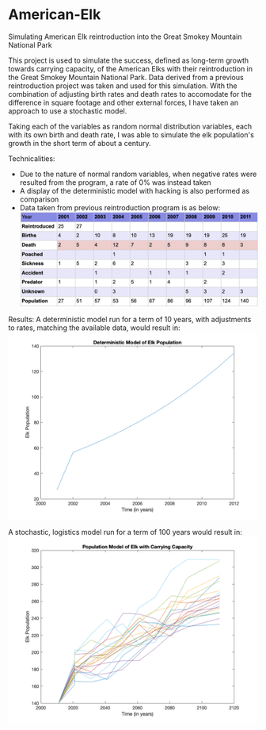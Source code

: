 # American-Elk
Simulating American Elk reintroduction into the Great Smokey Mountain National Park

This project is used to simulate the success, defined as long-term growth towards carrying capacity, of the American Elks
with their reintroduction in the Great Smokey Mountain National Park. Data derived from a previous reintroduction
project was taken and used for this simulation. With the combination of adjusting birth rates and death rates
to accomodate for the difference in square footage and other external forces, I have taken an approach to use a 
stochastic model. 

Taking each of the variables as random normal distribution variables, each with its own birth and death rate,
I was able to simulate the elk population's growth in the short term of about a century. 

Technicalities:
- Due to the nature of normal random variables, when negative rates were resulted from the program, a rate of 0% was instead taken
- A display of the deterministic model with hacking is also performed as comparison
- Data taken from previous reintroduction program is as below:
![alt text](american-elk-data.png)

Results:
A deterministic model run for a term of 10 years, with adjustments to rates, matching the available data, would result in:
![alt text](deterministic_run.png)

A stochastic, logistics model run for a term of 100 years would result in:
![alt text](stochastic_run.png)
